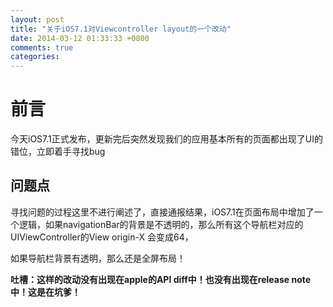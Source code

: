 ```yaml
---
layout: post
title: "关于iOS7.1对Viewcontroller layout的一个改动"
date: 2014-03-12 01:33:33 +0800
comments: true
categories: 
---
```


前言
=======

今天iOS7.1正式发布，更新完后突然发现我们的应用基本所有的页面都出现了UI的错位，立即着手寻找bug

问题点
---
寻找问题的过程这里不进行阐述了，直接通报结果，iOS7.1在页面布局中增加了一个逻辑，如果navigationBar的背景是不透明的，那么所有这个导航栏对应的UIViewController的View origin-X 会变成64，

如果导航栏背景有透明，那么还是全屏布局！

**吐槽：这样的改动没有出现在apple的API diff中！也没有出现在release note中！这是在坑爹！**
